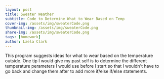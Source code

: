 ```yaml
---
layout: post
title: Sweater Weather
subtitle: Code to Determine What to Wear Based on Temp
cover-img: /assets/img/sweaterCode.png
thumbnail-img: /assets/img/sweaterCode.png
share-img: /assets/img/sweaterCode.png
tags: [homework]
author: Laela Clark
---
```


This program suggests ideas for what to wear based on the temperature outside. One tip I would give my past self is to determine the different temperature perameters I would use before I start so that I wouldn't have to go back and change them after to add more if/else if/else statements.
